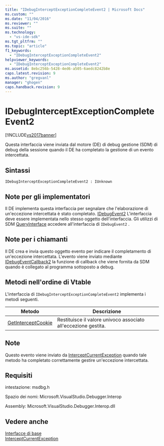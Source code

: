 ```yaml
---
title: "IDebugInterceptExceptionCompleteEvent2 | Microsoft Docs"
ms.custom: ""
ms.date: "11/04/2016"
ms.reviewer: ""
ms.suite: ""
ms.technology: 
  - "vs-ide-sdk"
ms.tgt_pltfrm: ""
ms.topic: "article"
f1_keywords: 
  - "IDebugInterceptExceptionCompleteEvent2"
helpviewer_keywords: 
  - "IDebugInterceptExceptionCompleteEvent2"
ms.assetid: 8ebc256b-5428-4ed6-a505-6aedc8242b8e
caps.latest.revision: 9
ms.author: "gregvanl"
manager: "ghogen"
caps.handback.revision: 9
---
```

# IDebugInterceptExceptionCompleteEvent2
[!INCLUDE[vs2017banner](../../../code-quality/includes/vs2017banner.md)]

Questa interfaccia viene inviata dal motore \(DE\) di debug gestione \(SDM\) di debug della sessione quando il DE ha completato la gestione di un evento intercettata.  
  
## Sintassi  
  
```  
IDebugInterceptExceptionCompleteEvent2 : IUnknown  
```  
  
## Note per gli implementatori  
 Il DE implementa questa interfaccia per segnalare che l'elaborazione di un'eccezione intercettata è stato completato.  [IDebugEvent2](../../../extensibility/debugger/reference/idebugevent2.md) L'interfaccia deve essere implementata nello stesso oggetto dell'interfaccia.  Gli utilizzi di SDM [QueryInterface](/visual-cpp/atl/queryinterface) accedere all'interfaccia di `IDebugEvent2` .  
  
## Note per i chiamanti  
 Il DE crea e invia questo oggetto evento per indicare il completamento di un'eccezione intercettata.  L'evento viene inviato mediante [IDebugEventCallback2](../../../extensibility/debugger/reference/idebugeventcallback2.md) la funzione di callback che viene fornita da SDM quando è collegato al programma sottoposto a debug.  
  
## Metodi nell'ordine di Vtable  
 L'interfaccia di `IDebugInterceptExceptionCompleteEvent2` implementa i metodi seguenti.  
  
|Metodo|Descrizione|  
|------------|-----------------|  
|[GetInterceptCookie](../Topic/IDebugInterceptExceptionCompleteEvent2::GetInterceptCookie.md)|Restituisce il valore univoco associato all'eccezione gestita.|  
  
## Note  
 Questo evento viene inviato da [InterceptCurrentException](../../../extensibility/debugger/reference/idebugstackframe3-interceptcurrentexception.md) quando tale metodo ha completato correttamente gestire un'eccezione intercettata.  
  
## Requisiti  
 intestazione: msdbg.h  
  
 Spazio dei nomi: Microsoft.VisualStudio.Debugger.Interop  
  
 Assembly: Microsoft.VisualStudio.Debugger.Interop.dll  
  
## Vedere anche  
 [Interfacce di base](../../../extensibility/debugger/reference/core-interfaces.md)   
 [InterceptCurrentException](../../../extensibility/debugger/reference/idebugstackframe3-interceptcurrentexception.md)
